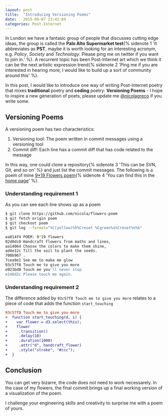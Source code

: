 ```yaml
---
layout: post
title:  "Introducing Versioning Poems"
date:   2015-09-07 23:42:04
categories: Post-Internet
---
```


In London we have a fantasic group of people that discusses cutting edge ideas, the group is called the __Palo Alto Supermarket test__{% sidenote 1 'It abbreviates as __PST__, maybe it is worth looking for an interesting acronym, e.g. _Policy_, _Society_ and _Technology_. Please ping me on twitter if you want to join in.' %}. A recurrent topic has been Post-Internet art which we think it can be the next artistic expression trend{% sidenote 2 'Ping me if you are interested in hearing more, I would like to build up a sort of community around this' %}.

In this post, I would like to introduce one way of writing Post-Internet poetry that mixes __traditional__ poetry and __coding__ poetry: __Versioning Poems__ - I hope to inspire a new generation of poets, please update me [@nicolagreco](http://twitter.com/nicolagreco) if you write some.


## Versioning Poems

A versioning poem has two characteristics:

1. Versioning tool: The poem written in commit messages using a versioning tool
2. Commit diff: Each line has a commit diff that has code related to the message

In this way, one could clone a repository{% sidenote 3 'This can be SVN, Git, and so on' %} and just list the commit messages. The following is a poem of mine [9*19 Flowers poem](https://github.com/nicola/flowers-poem){% sidenote 4 'You can find this in the [home page](/)' %}.

### Understanding requirement 1

As you can see each line shows up as a poem

```bash
$ git clone https://github.com/nicola/flowers-poem
$ git fetch origin poem
$ git checkout poem
$ git log --format="%C(yellow)%h%Creset %Cgreen%s%Creset%n%b"

ea814f4 POEM: 9*19 flowers
02d0dc0 Handcraft flowers from maths and lines,
aa14064 Choose the colors to make them shine,
ad4e12c Till the soil to plant the seeds.
700b967 .
7cea9e1 See me to make me glow
93c57f8 Touch me to give you more
e023bd0 Touch me you'll never stop
e146d2c Please touch me again.
```

### Understanding requirement 2

The difference added by `93c57f8 Touch me to give you more` relates to a piece of code that adds the function `start_touching`

```diff
93c57f8 Touch me to give you more
+  function start_touching(d, i) {
+    var flower = d3.select(this);
+    flower
+     .transition()
+     .delay(10)
+     .duration(1000)
+     .attr("d", handcraft_flower)
+     .style("stroke", "#ccc");
+  }
```

## Conclusion

You can get very bizarre, the code does not need to work necessarely. In the case of my flowers, the final commit brings up a final working version of a visualization of the poem.

I challenge your engineering skills and creativity to surprise me with a poem of yours.